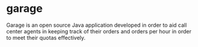# garage
Garage is an open source Java application developed in order to aid call center agents 
in keeping track of their orders and orders per hour in order to meet their quotas effectively.
